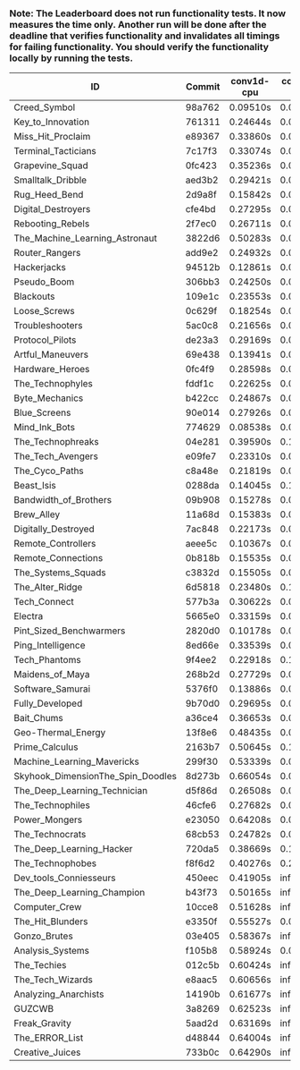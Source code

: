 ### Note: The Leaderboard does not run functionality tests. It now measures the time only. Another run will be done after the deadline that verifies functionality and invalidates all timings for failing functionality. You should verify the functionality locally by running the tests.

|ID|Commit|conv1d-cpu|conv1d-gpu|DWSPConv2D-gpu|gemm-gpu|avg|
|-|-|-|-|-|-|-|
|Creed_Symbol|98a762|0.09510s|0.04828s|3.31758s|2.03271s|1.37342s|
|Key_to_Innovation|761311|0.24644s|0.04804s|3.37521s|2.06565s|1.43383s|
|Miss_Hit_Proclaim|e89367|0.33860s|0.07101s|3.34265s|2.03082s|1.44577s|
|Terminal_Tacticians|7c17f3|0.33074s|0.06682s|3.29257s|2.10095s|1.44777s|
|Grapevine_Squad|0fc423|0.35236s|0.06746s|3.37667s|2.01432s|1.45270s|
|Smalltalk_Dribble|aed3b2|0.29421s|0.06957s|3.33963s|2.12783s|1.45781s|
|Rug_Heed_Bend|2d9a8f|0.15842s|0.06473s|3.32519s|2.31326s|1.46540s|
|Digital_Destroyers|cfe4bd|0.27295s|0.06724s|3.31617s|2.20619s|1.46564s|
|Rebooting_Rebels|2f7ec0|0.26711s|0.06725s|3.33804s|2.19906s|1.46786s|
|The_Machine_Learning_Astronaut|3822d6|0.50283s|0.07618s|3.21190s|2.11460s|1.47638s|
|Router_Rangers|add9e2|0.24932s|0.07825s|3.64216s|2.12694s|1.52417s|
|Hackerjacks|94512b|0.12861s|0.07034s|3.65290s|2.28352s|1.53384s|
|Pseudo_Boom|306bb3|0.24250s|0.05257s|3.56211s|2.27860s|1.53395s|
|Blackouts|109e1c|0.23553s|0.07101s|3.44595s|2.42031s|1.54320s|
|Loose_Screws|0c629f|0.18254s|0.08049s|3.67080s|2.26207s|1.54897s|
|Troubleshooters|5ac0c8|0.21656s|0.07221s|3.68375s|2.24808s|1.55515s|
|Protocol_Pilots|de23a3|0.29169s|0.07755s|3.64504s|2.29003s|1.57608s|
|Artful_Maneuvers|69e438|0.13941s|0.08268s|3.64531s|2.44707s|1.57862s|
|Hardware_Heroes|0fc4f9|0.28598s|0.07720s|3.64634s|2.32394s|1.58336s|
|The_Technophyles|fddf1c|0.22625s|0.04999s|3.74360s|2.33194s|1.58794s|
|Byte_Mechanics|b422cc|0.24867s|0.06712s|3.42962s|2.65084s|1.59906s|
|Blue_Screens|90e014|0.27926s|0.07195s|3.63460s|2.45958s|1.61135s|
|Mind_Ink_Bots|774629|0.08538s|0.07677s|3.84942s|2.48912s|1.62517s|
|The_Technophreaks|04e281|0.39590s|0.14692s|3.68048s|2.32624s|1.63738s|
|The_Tech_Avengers|e09fe7|0.23310s|0.07047s|3.82241s|2.44052s|1.64162s|
|The_Cyco_Paths|c8a48e|0.21819s|0.08004s|3.81125s|2.46132s|1.64270s|
|Beast_Isis|0288da|0.14045s|0.10318s|3.94022s|2.44160s|1.65636s|
|Bandwidth_of_Brothers|09b908|0.15278s|0.08110s|3.90637s|2.49625s|1.65913s|
|Brew_Alley|11a68d|0.15383s|0.05767s|3.91888s|2.52439s|1.66369s|
|Digitally_Destroyed|7ac848|0.22173s|0.07775s|3.88424s|2.50890s|1.67315s|
|Remote_Controllers|aeee5c|0.10367s|0.05743s|4.05435s|2.51561s|1.68277s|
|Remote_Connections|0b818b|0.15535s|0.05788s|3.97301s|2.55734s|1.68590s|
|The_Systems_Squads|c3832d|0.15505s|0.05567s|3.99712s|2.57031s|1.69454s|
|The_Alter_Ridge|6d5818|0.23480s|0.11280s|3.91836s|2.51805s|1.69600s|
|Tech_Connect|577b3a|0.30622s|0.08030s|3.79811s|2.60820s|1.69821s|
|Electra|5665e0|0.33159s|0.07724s|3.91241s|2.51150s|1.70819s|
|Pint_Sized_Benchwarmers|2820d0|0.10178s|0.07276s|3.88209s|2.77746s|1.70852s|
|Ping_Intelligence|8ed66e|0.33539s|0.07021s|3.89934s|2.54145s|1.71160s|
|Tech_Phantoms|9f4ee2|0.22918s|0.10197s|3.91917s|2.60525s|1.71389s|
|Maidens_of_Maya|268b2d|0.27729s|0.07720s|3.80537s|2.70372s|1.71590s|
|Software_Samurai|5376f0|0.13886s|0.05386s|3.68058s|3.09399s|1.74182s|
|Fully_Developed|9b70d0|0.29695s|0.07725s|3.80570s|2.79837s|1.74457s|
|Bait_Chums|a36ce4|0.36653s|0.08975s|3.89900s|2.63974s|1.74876s|
|Geo-Thermal_Energy|13f8e6|0.48435s|0.08503s|3.91736s|2.53030s|1.75426s|
|Prime_Calculus|2163b7|0.50645s|0.10935s|3.89988s|2.50967s|1.75634s|
|Machine_Learning_Mavericks|299f30|0.53339s|0.08485s|3.83016s|2.79745s|1.81146s|
|Skyhook_DimensionThe_Spin_Doodles|8d273b|0.66054s|0.07940s|3.94314s|3.01099s|1.92352s|
|The_Deep_Learning_Technician|d5f86d|0.26508s|0.06870s|3.29857s|4.72709s|2.08986s|
|The_Technophiles|46cfe6|0.27682s|0.07583s|3.80951s|5.07662s|2.30970s|
|Power_Mongers|e23050|0.64208s|0.05905s|3.95744s|5.12866s|2.44681s|
|The_Technocrats|68cb53|0.24782s|0.09810s|3.90790s|6.32294s|2.64419s|
|The_Deep_Learning_Hacker|720da5|0.38669s|0.13167s|infs|2.86284s|infs|
|The_Technophobes|f8f6d2|0.40276s|0.20232s|infs|2.38273s|infs|
|Dev_tools_Conniesseurs|450eec|0.41905s|infs|infs|5.03843s|infs|
|The_Deep_Learning_Champion|b43f73|0.50165s|infs|infs|4.71336s|infs|
|Computer_Crew|10cce8|0.51628s|infs|infs|4.76013s|infs|
|The_Hit_Blunders|e3350f|0.55527s|0.06954s|infs|4.96337s|infs|
|Gonzo_Brutes|03e405|0.58367s|infs|infs|4.78056s|infs|
|Analysis_Systems|f105b8|0.58924s|0.05630s|infs|infs|infs|
|The_Techies|012c5b|0.60424s|infs|infs|5.07464s|infs|
|The_Tech_Wizards|e8aac5|0.60656s|infs|infs|5.04641s|infs|
|Analyzing_Anarchists|14190b|0.61677s|infs|infs|5.08304s|infs|
|GUZCWB|3a8269|0.62523s|infs|infs|5.04150s|infs|
|Freak_Gravity|5aad2d|0.63169s|infs|infs|5.08725s|infs|
|The_ERROR_List|d48844|0.64004s|infs|infs|5.08914s|infs|
|Creative_Juices|733b0c|0.64290s|infs|infs|5.14817s|infs|
